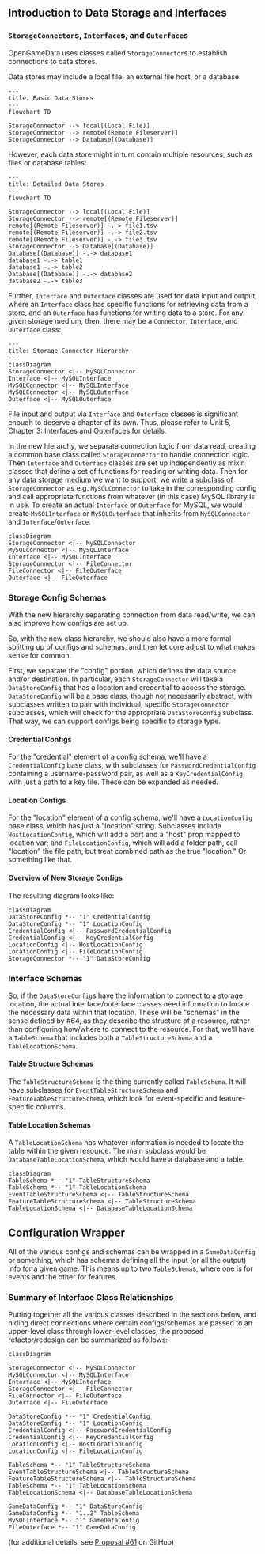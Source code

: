 ## Introduction to Data Storage and Interfaces

### `StorageConnector`s, `Interface`s, and `Outerface`s

OpenGameData uses classes called `StorageConnector`s to establish connections to data stores.

Data stores may include a local file, an external file host, or a database:

```{mermaid}
---
title: Basic Data Stores
---
flowchart TD

StorageConnector --> local[(Local File)]
StorageConnector --> remote[(Remote Fileserver)]
StorageConnector --> Database[(Database)]
```

However, each data store might in turn contain multiple resources, such as files or database tables:

```{mermaid}
---
title: Detailed Data Stores
---
flowchart TD

StorageConnector --> local[(Local File)]
StorageConnector --> remote[(Remote Fileserver)]
remote[(Remote Fileserver)] -.-> file1.tsv
remote[(Remote Fileserver)] -.-> file2.tsv
remote[(Remote Fileserver)] -.-> file3.tsv
StorageConnector --> Database[(Database)]
Database[(Database)] -.-> database1
database1 -.-> table1
database1 -.-> table2
Database[(Database)] -.-> database2
database2 -.-> table3
```

Further, `Interface` and `Outerface` classes are used for data input and output, where an `Interface` class has specific functions for retrieving data from a store, and an `Outerface` has functions for writing data to a store.
For any given storage medium, then, there may be a `Connector`, `Interface`, and `Outerface` class:

```{mermaid}
---
title: Storage Connector Hierarchy
---
classDiagram
StorageConnector <|-- MySQLConnector
Interface <|-- MySQLInterface
MySQLConnector <|-- MySQLInterface
MySQLConnector <|-- MySQLOuterface
Outerface <|-- MySQLOuterface
```

File input and output via `Interface` and `Outerface` classes is significant enough to deserve a chapter of its own.
Thus, please refer to Unit 5, Chapter 3: Interfaces and Outerfaces for details.

In the new hierarchy, we separate connection logic from data read, creating a common base class called `StorageConnector` to handle connection logic. Then `Interface` and `Outerface` classes are set up independently as mixin classes that define a set of functions for reading or writing data.
Then for any data storage medium we want to support, we write a subclass of `StorageConnector` as e.g. `MySQLConnector` to take in the corresponding config and call appropriate functions from whatever (in this case) MySQL library is in use.
To create an actual `Interface` or `Outerface` for MySQL, we would create `MySQLInterface` or `MySQLOuterface` that inherits from `MySQLConnector` and `Interface`/`Outerface`.

```mermaid
classDiagram
StorageConnector <|-- MySQLConnector
MySQLConnector <|-- MySQLInterface
Interface <|-- MySQLInterface
StorageConnector <|-- FileConnector
FileConnector <|-- FileOuterface
Outerface <|-- FileOuterface
```

### Storage Config Schemas

With the new hierarchy separating connection from data read/write, we can also improve how configs are set up.

So, with the new class hierarchy, we should also have a more formal splitting up of configs and schemas, and then let core adjust to what makes sense for common.

First, we separate the "config" portion, which defines the data source and/or destination.
In particular, each `StorageConnector` will take a `DataStoreConfig` that has a location and credential to access the storage. `DataStoreConfig` will be a base class, though not necessarily abstract, with subclasses written to pair with individual, specific `StorageConnector` subclasses, which will check for the appropriate `DataStoreConfig` subclass.
That way, we can support configs being specific to storage type.

#### Credential Configs

For the "credential" element of a config schema, we'll have a `CredentialConfig` base class, with subclasses for `PasswordCredentialConfig` containing a username-password pair, as well as a `KeyCredentialConfig` with just a path to a key file. These can be expanded as needed.

#### Location Configs

For the "location" element of a config schema, we'll have a `LocationConfig` base class, which has just a "location" string. Subclasses include `HostLocationConfig`, which will add a port and a "host" prop mapped to location var; and `FileLocationConfig`, which will add a folder path, call "location" the file path, but treat combined path as the true "location." Or something like that.

#### Overview of New Storage Configs

The resulting diagram looks like:

```mermaid
classDiagram
DataStoreConfig *-- "1" CredentialConfig 
DataStoreConfig *-- "1" LocationConfig 
CredentialConfig <|-- PasswordCredentialConfig 
CredentialConfig <|-- KeyCredentialConfig 
LocationConfig <|-- HostLocationConfig 
LocationConfig <|-- FileLocationConfig 
StorageConnector *-- "1" DataStoreConfig 
```

### Interface Schemas

So, if the `DataStoreConfig`s have the information to connect to a storage location, the actual interface/outerface classes need information to locate the necessary data within that location.
These will be "schemas" in the sense defined by #64, as they describe the structure of a resource, rather than configuring how/where to connect to the resource.
For that, we'll have a `TableSchema` that includes both a `TableStructureSchema` and a `TableLocationSchema`.

#### Table Structure Schemas

The `TableStructureSchema` is the thing currently called `TableSchema`.
It will have subclasses for `EventTableStructureSchema` and `FeatureTableStructureSchema`, which look for event-specific and feature-specific columns.

#### Table Location Schemas

A `TableLocationSchema` has whatever information is needed to locate the table within the given resource.
The main subclass would be `DatabaseTableLocationSchema`, which would have a database and a table.

```mermaid
classDiagram
TableSchema *-- "1" TableStructureSchema
TableSchema *-- "1" TableLocationSchema
EventTableStructureSchema <|-- TableStructureSchema
FeatureTableStructureSchema <|-- TableStructureSchema
TableLocationSchema <|-- DatabaseTableLocationSchema
```

## Configuration Wrapper

All of the various configs and schemas can be wrapped in a `GameDataConfig` or something, which has schemas defining all the input (or all the output) info for a given game. This means up to two `TableSchema`s, where one is for events and the other for features.

### Summary of Interface Class Relationships

Putting together all the various classes described in the sections below, and hiding direct connections where certain configs/schemas are passed to an upper-level class through lower-level classes, the proposed refactor/redesign can be summarized as follows:

```mermaid
classDiagram

StorageConnector <|-- MySQLConnector
MySQLConnector <|-- MySQLInterface
Interface <|-- MySQLInterface
StorageConnector <|-- FileConnector
FileConnector <|-- FileOuterface
Outerface <|-- FileOuterface

DataStoreConfig *-- "1" CredentialConfig 
DataStoreConfig *-- "1" LocationConfig 
CredentialConfig <|-- PasswordCredentialConfig 
CredentialConfig <|-- KeyCredentialConfig 
LocationConfig <|-- HostLocationConfig 
LocationConfig <|-- FileLocationConfig 

TableSchema *-- "1" TableStructureSchema
EventTableStructureSchema <|-- TableStructureSchema
FeatureTableStructureSchema <|-- TableStructureSchema
TableSchema *-- "1" TableLocationSchema
TableLocationSchema <|-- DatabaseTableLocationSchema

GameDataConfig *-- "1" DataStoreConfig 
GameDataConfig *-- "1..2" TableSchema 
MySQLInterface *-- "1" GameDataConfig 
FileOuterface *-- "1" GameDataConfig 
```

(for additional details, see [Proposal #61](https://github.com/opengamedata/ogd-common/discussions/61) on GitHub)